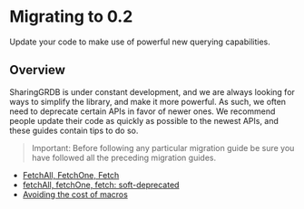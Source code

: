 # Migrating to 0.2

Update your code to make use of powerful new querying capabilities.

## Overview

SharingGRDB is under constant development, and we are always looking for ways to
simplify the library, and make it more powerful. As such, we often need to deprecate certain APIs
in favor of newer ones. We recommend people update their code as quickly as possible to the newest
APIs, and these guides contain tips to do so.

> Important: Before following any particular migration guide be sure you have followed all the 
> preceding migration guides.

* [FetchAll, FetchOne, Fetch](#)
* [fetchAll, fetchOne, fetch: soft-deprecated](#)
* [Avoiding the cost of macros](#)

<!--
todo: finish
-->
